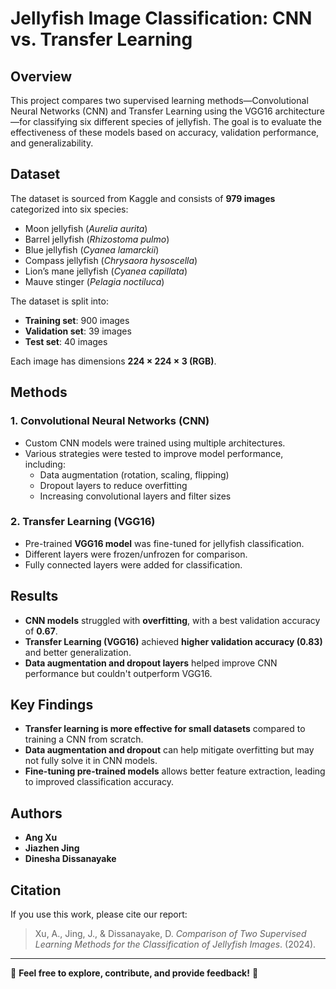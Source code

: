 # Jellyfish Image Classification: CNN vs. Transfer Learning
## Overview
This project compares two supervised learning methods—Convolutional Neural Networks (CNN) and Transfer Learning using the VGG16 architecture—for classifying six different species of jellyfish. The goal is to evaluate the effectiveness of these models based on accuracy, validation performance, and generalizability.

## Dataset
The dataset is sourced from Kaggle and consists of **979 images** categorized into six species:
- Moon jellyfish (*Aurelia aurita*)
- Barrel jellyfish (*Rhizostoma pulmo*)
- Blue jellyfish (*Cyanea lamarckii*)
- Compass jellyfish (*Chrysaora hysoscella*)
- Lion’s mane jellyfish (*Cyanea capillata*)
- Mauve stinger (*Pelagia noctiluca*)

The dataset is split into:
- **Training set**: 900 images
- **Validation set**: 39 images
- **Test set**: 40 images

Each image has dimensions **224 × 224 × 3 (RGB)**.

## Methods
### 1. **Convolutional Neural Networks (CNN)**
   - Custom CNN models were trained using multiple architectures.
   - Various strategies were tested to improve model performance, including:
     - Data augmentation (rotation, scaling, flipping)
     - Dropout layers to reduce overfitting
     - Increasing convolutional layers and filter sizes

### 2. **Transfer Learning (VGG16)**
   - Pre-trained **VGG16 model** was fine-tuned for jellyfish classification.
   - Different layers were frozen/unfrozen for comparison.
   - Fully connected layers were added for classification.

## Results
- **CNN models** struggled with **overfitting**, with a best validation accuracy of **0.67**.
- **Transfer Learning (VGG16)** achieved **higher validation accuracy (0.83)** and better generalization.
- **Data augmentation and dropout layers** helped improve CNN performance but couldn't outperform VGG16.

## Key Findings
- **Transfer learning is more effective for small datasets** compared to training a CNN from scratch.
- **Data augmentation and dropout** can help mitigate overfitting but may not fully solve it in CNN models.
- **Fine-tuning pre-trained models** allows better feature extraction, leading to improved classification accuracy.

## Authors
- **Ang Xu**
- **Jiazhen Jing**
- **Dinesha Dissanayake**

## Citation
If you use this work, please cite our report:

> Xu, A., Jing, J., & Dissanayake, D. *Comparison of Two Supervised Learning Methods for the Classification of Jellyfish Images*. (2024).

---

🔹 **Feel free to explore, contribute, and provide feedback!** 🚀

